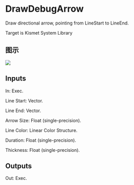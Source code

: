 # DrawDebugArrow

Draw directional arrow, pointing from LineStart to LineEnd.

Target is Kismet System Library

## 图示

![]($-20221218-20355986.png)

## Inputs

In: Exec.

Line Start: Vector.

Line End: Vector.

Arrow Size: Float (single-precision).

Line Color: Linear Color Structure.

Duration: Float (single-precision).

Thickness: Float (single-precision).  

## Outputs

Out: Exec.

